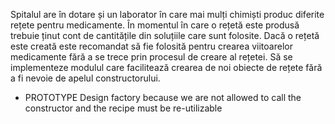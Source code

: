 Spitalul are în dotare și un laborator în care mai mulți chimiști produc diferite rețete pentru
medicamente. În momentul în care o rețetă este produsă trebuie ținut cont de cantitățile din soluțiile
care sunt folosite. Dacă o rețetă este creată este recomandat să fie folosită pentru crearea viitoarelor
medicamente fără a se trece prin procesul de creare al rețetei. Să se implementeze modulul care
facilitează crearea de noi obiecte de rețete fără a fi nevoie de apelul constructorului.

- PROTOTYPE Design factory because we are not allowed to call the constructor and the recipe must be re-utilizable